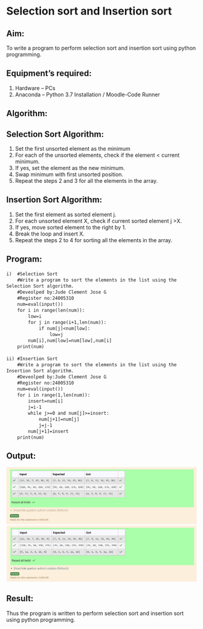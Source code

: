 # Selection sort and Insertion sort
## Aim:
To write a program to perform selection sort and insertion sort using python programming.
## Equipment’s required:
1.	Hardware – PCs
2.	Anaconda – Python 3.7 Installation / Moodle-Code Runner
## Algorithm:
## Selection Sort Algorithm:
1.	Set the first unsorted element as the minimum
2.	For each of the unsorted elements, check if the element < current minimum.
3.	If yes, set the element as the new minimum.
4.	Swap minimum with first unsorted position.
5.	Repeat the steps 2 and 3 for all the elements in the array.
## Insertion Sort Algorithm:
1.	Set the first element as sorted element j.
2.	For each unsorted element X, check if current sorted element j >X.
3.	If yes, move sorted element to the right by 1.
4.	Break the loop and insert X.
5.	Repeat the steps 2 to 4 for sorting all the elements in the array.
## Program:
    i)	#Selection Sort
        #Write a program to sort the elements in the list using the Selection Sort algorithm.
        #Deveolped by:Jude Clement Jose G 
        #Register no:24005310
        num=eval(input())
        for i in range(len(num)):
            low=i
            for j in range(i+1,len(num)):
                if num[j]<num[low]:
                    low=j
            num[i],num[low]=num[low],num[i]
        print(num)

    ii)	#Insertion Sort
        #Write a program to sort the elements in the list using the Insertion Sort algorithm.
        #Deveolped by:Jude Clement Jose G
        #Register no:24005310
        num=eval(input())
        for i in range(1,len(num)):
            insert=num[i]
            j=i-1
            while j>=0 and num[j]>=insert:
                num[j+1]=num[j]
                j=j-1
            num[j+1]=insert
        print(num)


## Output:

![alt text](image.png)
![alt text](<Screenshot 2024-12-06 125606-1.png>)
## Result:
Thus the program is written to perform selection sort and insertion sort using python programming.

